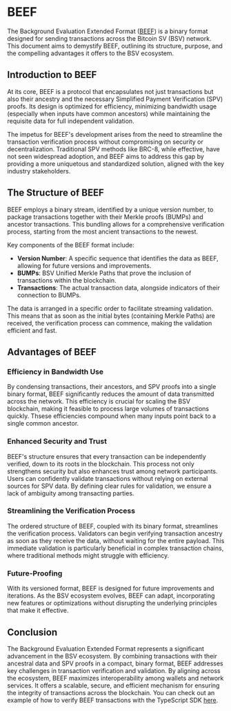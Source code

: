 # BEEF

The Background Evaluation Extended Format ([BEEF](https://github.com/bitcoin-sv/BRCs/blob/master/transactions/0062.md)) is a binary format designed for sending transactions across the Bitcoin SV (BSV) network. This document aims to demystify BEEF, outlining its structure, purpose, and the compelling advantages it offers to the BSV ecosystem.

## Introduction to BEEF

At its core, BEEF is a protocol that encapsulates not just transactions but also their ancestry and the necessary Simplified Payment Verification (SPV) proofs. Its design is optimized for efficiency, minimizing bandwidth usage (especially when inputs have common ancestors) while maintaining the requisite data for full independent validation.

The impetus for BEEF's development arises from the need to streamline the transaction verification process without compromising on security or decentralization. Traditional SPV methods like BRC-8, while effective, have not seen widespread adoption, and BEEF aims to address this gap by providing a more uniquetous and standardized solution, aligned with the key industry stakeholders.

## The Structure of BEEF

BEEF employs a binary stream, identified by a unique version number, to package transactions together with their Merkle proofs (BUMPs) and ancestor transactions. This bundling allows for a comprehensive verification process, starting from the most ancient transactions to the newest.

Key components of the BEEF format include:

* **Version Number**: A specific sequence that identifies the data as BEEF, allowing for future versions and improvements.
* **BUMPs**: BSV Unified Merkle Paths that prove the inclusion of transactions within the blockchain.
* **Transactions**: The actual transaction data, alongside indicators of their connection to BUMPs.

The data is arranged in a specific order to facilitate streaming validation. This means that as soon as the initial bytes (containing Merkle Paths) are received, the verification process can commence, making the validation efficient and fast.

## Advantages of BEEF

### Efficiency in Bandwidth Use

By condensing transactions, their ancestors, and SPV proofs into a single binary format, BEEF significantly reduces the amount of data transmitted across the network. This efficiency is crucial for scaling the BSV blockchain, making it feasible to process large volumes of transactions quickly. Thsese efficiencies compound when many inputs point back to a single common ancestor.

### Enhanced Security and Trust

BEEF's structure ensures that every transaction can be independently verified, down to its roots in the blockchain. This process not only strengthens security but also enhances trust among network participants. Users can confidently validate transactions without relying on external sources for SPV data. By defining clear rules for validation, we ensure a lack of ambiguity among transacting parties.

### Streamlining the Verification Process

The ordered structure of BEEF, coupled with its binary format, streamlines the verification process. Validators can begin verifying transaction ancestry as soon as they receive the data, without waiting for the entire payload. This immediate validation is particularly beneficial in complex transaction chains, where traditional methods might struggle with efficiency.

### Future-Proofing

With its versioned format, BEEF is designed for future improvements and iterations. As the BSV ecosystem evolves, BEEF can adapt, incorporating new features or optimizations without disrupting the underlying principles that make it effective.

## Conclusion

The Background Evaluation Extended Format represents a significant advancement in the BSV ecosystem. By combining transactions with their ancestral data and SPV proofs in a compact, binary format, BEEF addresses key challenges in transaction verification and validation. By aligning across the ecosystem, BEEF maximizes interoperability among wallets and network services. It offers a scalable, secure, and efficient mechanism for ensuring the integrity of transactions across the blockchain. You can check out an example of how to verify BEEF transactions with the TypeScript SDK [here](../../../SDKs/examples/EXAMPLE\_VERIFYING\_BEEF.md).
